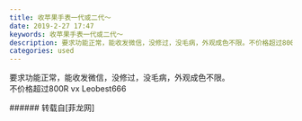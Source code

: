 ```yaml
---
title: 收苹果手表一代或二代～
date: 2019-2-27 17:47
keywords: 收苹果手表一代或二代～
description: 要求功能正常，能收发微信，没修过，没毛病，外观成色不限。不价格超过800R vx Leobest666
categories: used
---
```

<td class="t_f" id="postmessage_3124467">

要求功能正常，能收发微信，没修过，没毛病，外观成色不限。<br/>
不价格超过800R vx Leobest666<br/>
</td>
###### 转载自[菲龙网]